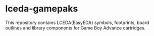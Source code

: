 # lceda-gamepaks
This repository contains LCEDA(EasyEDA) symbols, footprints, board outlines and library components for Game Boy Advance cartridges.
